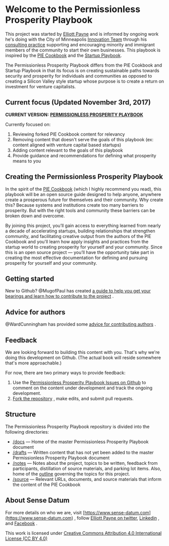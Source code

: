 # Welcome to the Permissionless Prosperity Playbook

This project was started by [Elliott Payne](https://elliottpayne.com) and is informed by ongoing work he's doing with the City of Minneapolis [Innovation Team](http://innovateminneapolis.com) through his [consulting practice](https://www.sense-datum.com) supporting and encouraging minority and immigrant members of the community to start their own businesses. This playbook is inspired by the [PIE Cookbook](https://github.com/piepdx/pie-cookbook) and the [Startup Playbook](http://playbook.samaltman.com).

The Permissionless Prosperity Playbook differs from the PIE Cookbook and Startup Playbook in that its focus is on creating sustainable paths towards security and prosperity for individuals and communities as opposed to creating a Silicon Valley style startup whose purpose is to create a return on investment for venture capitalists.

## Current focus (Updated November 3rd, 2017)

 **CURRENT VERSION:** **[PERMISSIONLESS PROSPERITY PLAYBOOK ](https://github.com/elliottpayne/permissionless-prosperity-playbook)** 

Currently focused on:

1. Reviewing forked PIE Cookbook content for relevancy
2. Removing content that doesn't serve the goals of this playbook (ex: content aligned with venture capital based startups)
3. Adding content relevant to the goals of this playbook
4. Provide guidance and recommendations for defining what prosperity means to you

## Creating the Permissionless Prosperity Playbook

In the spirit of the [PIE Cookbook](https://github.com/piepdx/pie-cookbook) (which I highly recommend you read), this playbook will be an open source guide designed to help anyone, anywhere create a prosperous future for themselves and their community. Why create this? Because systems and institutions create too many barriers to prosperity. But with the right tools and community these barriers can be broken down and overcome. 

By joining this project, you’ll gain access to everything learned from nearly a decade of accelerating startups, building relationships that strengthen community, and facilitating creative output from the authors of the PIE Cookbook and you'll learn how apply insights and practices from the startup world to creating prosperity for yourself and your community. Since this is an open source project — you’ll have the opportunity take part in creating the most effective documentation for defining and pursuing prosperity for yourself and your community.

## Getting started

New to Github? @MugofPaul has created [a guide to help you get your bearings and learn how to contribute to the project](https://github.com/piepdx/pie-cookbook/blob/master/notes/github/howto-github.md) .

## Advice for authors

@WardCunningham has provided some [advice for contributing authors](https://github.com/elliottpayne/permissionless-prosperity-playbook/blob/master/notes/github/howto-github.md) .

## Feedback

We are looking forward to building this content with you. That's why we're doing this development on Github. (The actual book will reside somewhere that's more approachable.)

For now, there are two primary ways to provide feedback:

1. Use the [Permissionless Prosperity Playbook Issues on Github](https://github.com/elliottpayne/permissionless-prosperity-playbook/issues) to comment on the content under development and track the ongoing development.
2.  [Fork the repository](https://github.com/elliottpayne/permissionless-prosperity-playbook/blob/master/notes/github/howto-github.md) , make edits, and submit pull requests.

## Structure

The Permissionless Prosperity Playbook repository is divided into the following directories:

- [/docs](https://github.com/elliottpayne/permissionless-prosperity-playbook/tree/master/docs) — Home of the master Permissionless Prosperity Playbook document
- [/drafts](https://github.com/elliottpayne/permissionless-prosperity-playbook/tree/master/drafts/) — Written content that has not yet been added to the master Permissionless Prosperity Playbook document
- [/notes](https://github.com/elliottpayne/permissionless-prosperity-playbook/tree/master/notes/) — Notes about the project, topics to be written, feedback from participants, distillation of source materials, and parking lot items. Also, home of the [outline](https://github.com/piepdx/pie-cookbook/blob/master/notes/outline.md) governing the topics for this project.
- [/source](https://github.com/elliottpayne/permissionless-prosperity-playbook/tree/master/source/) — Relevant URLs, documents, and source materials that inform the content of the PIE Cookbook

## About Sense Datum

For more details on who we are, visit [https://www.sense-datum.com](https://www.sense-datum.com) , follow [Elliott Payne on twitter](https://twitter.com/elliottlpayne), [Linkedin](http://www.linkedin.com/in/elliottpayne) , and [Facebook](http://www.facebook.com/13950542) .

This work is licensed under [Creative Commons Attribution 4.0 International License (CC BY 4.0)](https://github.com/piepdx/pie-cookbook/blob/master/LICENSE.txt)
